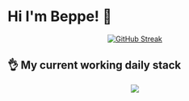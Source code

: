 # Hi I'm Beppe! 👋


<div align="center">
  
[![GitHub Streak](http://github-readme-streak-stats.herokuapp.com?user=GiuseppeMP&theme=tokyonight&hide_border=true&card_width=920&fire=EB4D0F&hide_longest_streak=true)](https://git.io/streak-stats)

</div>

## 👌 My current working daily stack
<p align="center">
  <a href="https://skillicons.dev">
    <img src="https://skillicons.dev/icons?i=vim,supabase,js,ts,lua,py,spring,java,nodejs,nginx,go,aws,gcp,azure,git,linux,docker,kubernetes&perline=6" />
  </a>
</p>


